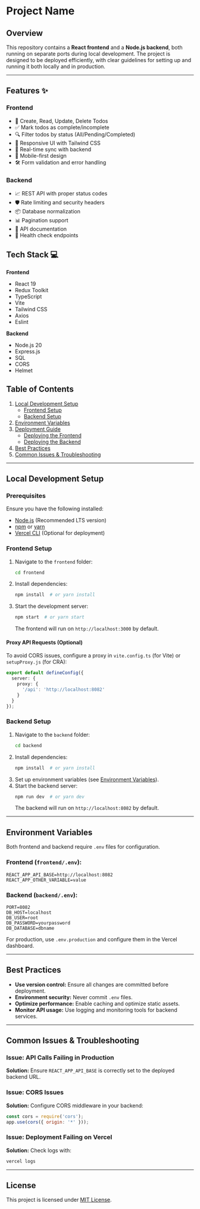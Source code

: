 # Project Name

## Overview
This repository contains a **React frontend** and a **Node.js backend**, both running on separate ports during local development. The project is designed to be deployed efficiently, with clear guidelines for setting up and running it both locally and in production.

---

## Features ✨

### Frontend
- 📝 Create, Read, Update, Delete Todos
- ✅ Mark todos as complete/incomplete
- 🔍 Filter todos by status (All/Pending/Completed)
- 🎨 Responsive UI with Tailwind CSS
- 🔄 Real-time sync with backend
- 📱 Mobile-first design
- 🛠 Form validation and error handling

### Backend
- 📈 REST API with proper status codes
- 🛡 Rate limiting and security headers
- 📦 Database normalization
- 📊 Pagination support
- 📄 API documentation
- 🚦 Health check endpoints

## Tech Stack 💻

**Frontend**
- React 19
- Redux Toolkit
- TypeScript
- Vite
- Tailwind CSS
- Axios
- Eslint

**Backend**
- Node.js 20
- Express.js
- SQL
- CORS
- Helmet

## Table of Contents
1. [Local Development Setup](#local-development-setup)
   - [Frontend Setup](#frontend-setup)
   - [Backend Setup](#backend-setup)
2. [Environment Variables](#environment-variables)
3. [Deployment Guide](#deployment-guide)
   - [Deploying the Frontend](#deploying-the-frontend)
   - [Deploying the Backend](#deploying-the-backend)
4. [Best Practices](#best-practices)
5. [Common Issues & Troubleshooting](#common-issues--troubleshooting)

---

## Local Development Setup

### Prerequisites
Ensure you have the following installed:
- [Node.js](https://nodejs.org/) (Recommended LTS version)
- [npm](https://www.npmjs.com/) or [yarn](https://yarnpkg.com/)
- [Vercel CLI](https://vercel.com/docs/cli) (Optional for deployment)

### Frontend Setup

1. Navigate to the `frontend` folder:
   ```sh
   cd frontend
   ```
2. Install dependencies:
   ```sh
   npm install  # or yarn install
   ```
3. Start the development server:
   ```sh
   npm start  # or yarn start
   ```
   The frontend will run on `http://localhost:3000` by default.

#### Proxy API Requests (Optional)
To avoid CORS issues, configure a proxy in `vite.config.ts` (for Vite) or `setupProxy.js` (for CRA):

```ts
export default defineConfig({
  server: {
    proxy: {
      '/api': 'http://localhost:8082'
    }
  }
});
```

### Backend Setup

1. Navigate to the `backend` folder:
   ```sh
   cd backend
   ```
2. Install dependencies:
   ```sh
   npm install  # or yarn install
   ```
3. Set up environment variables (see [Environment Variables](#environment-variables)).
4. Start the backend server:
   ```sh
   npm run dev  # or yarn dev
   ```
   The backend will run on `http://localhost:8082` by default.

---

## Environment Variables

Both frontend and backend require `.env` files for configuration.

### Frontend (`frontend/.env`):
```
REACT_APP_API_BASE=http://localhost:8082
REACT_APP_OTHER_VARIABLE=value
```

### Backend (`backend/.env`):
```
PORT=8082
DB_HOST=localhost
DB_USER=root
DB_PASSWORD=yourpassword
DB_DATABASE=dbname
```

For production, use `.env.production` and configure them in the Vercel dashboard.

---

## Best Practices

- **Use version control:** Ensure all changes are committed before deployment.
- **Environment security:** Never commit `.env` files.
- **Optimize performance:** Enable caching and optimize static assets.
- **Monitor API usage:** Use logging and monitoring tools for backend services.

---

## Common Issues & Troubleshooting

### Issue: API Calls Failing in Production
**Solution:** Ensure `REACT_APP_API_BASE` is correctly set to the deployed backend URL.

### Issue: CORS Issues
**Solution:** Configure CORS middleware in your backend:
```js
const cors = require('cors');
app.use(cors({ origin: '*' }));
```

### Issue: Deployment Failing on Vercel
**Solution:** Check logs with:
```sh
vercel logs
```

---

## License
This project is licensed under [MIT License](LICENSE).

